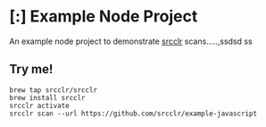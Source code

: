 # [:] Example Node Project

An example node project to demonstrate [srcclr](https://www.srcclr.com) scans.....,ssdsd
ss
## Try me!

```
brew tap srcclr/srcclr
brew install srcclr
srcclr activate
srcclr scan --url https://github.com/srcclr/example-javascript
```
